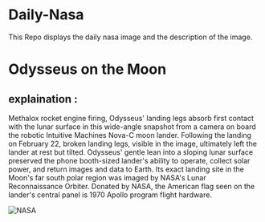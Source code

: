 # Daily-Nasa

This Repo displays the daily nasa image and the description of the image.

<!--NASA-->
# Odysseus on the Moon
## explaination :

Methalox rocket engine firing, Odysseus' landing legs absorb first contact with the lunar surface in this wide-angle snapshot from a camera on board the robotic Intuitive Machines Nova-C moon lander. Following the landing on February 22, broken landing legs, visible in the image, ultimately left the lander at rest but tilted. Odysseus' gentle lean into a sloping lunar surface preserved the phone booth-sized lander's ability to operate, collect solar power, and return images and data to Earth. Its exact landing site in the Moon's far south polar region was imaged by NASA's Lunar Reconnaissance Orbiter. Donated by NASA, the American flag seen on the lander's central panel is 1970 Apollo program flight hardware.

![NASA](https://apod.nasa.gov/apod/image/2403/IM_Odysseus_landing-1100x600.png)
<!--/NASA-->